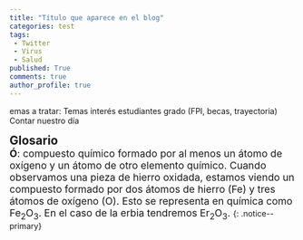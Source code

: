 ```yaml
---
title: "Título que aparece en el blog"
categories: test
tags:
 - Twitter
 - Virus
 - Salud
published: True
comments: true
author_profile: true
---
```


emas a tratar:
Temas interés estudiantes grado (FPI, becas, trayectoria)
Contar nuestro día 


<span style="font-size:1.5em">**Glosario**</span>
&nbsp;   
<span style="font-size:1.25em">
**Ó**: compuesto químico formado por al menos un átomo de oxígeno y un átomo de otro elemento químico. Cuando observamos una pieza de hierro oxidada, estamos viendo un compuesto formado por dos átomos de hierro (Fe) y tres átomos de oxígeno (O). Esto se representa en química como Fe<sub>2</sub>O<sub>3</sub>. En el caso de la erbia tendremos Er<sub>2</sub>O<sub>3</sub>.
</span>
{: .notice--primary} 
